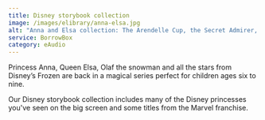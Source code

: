 ```yaml
---
title: Disney storybook collection
image: /images/elibrary/anna-elsa.jpg
alt: "Anna and Elsa collection: The Arendelle Cup, the Secret Admirer, Return to the Ice Palce, Anna takes charge. Picture is Anna and Elsa on a shed with a dog."
service: BorrowBox
category: eAudio
---
```


Princess Anna, Queen Elsa, Olaf the snowman and all the stars from Disney’s Frozen are back in a magical series perfect for children ages six to nine.

Our Disney storybook collection includes many of the Disney princesses you've seen on the big screen and some titles from the Marvel franchise.
